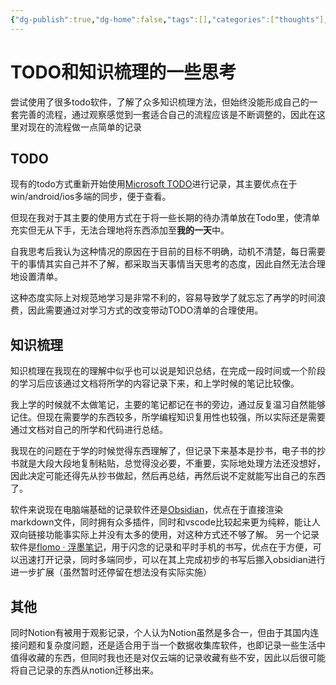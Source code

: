 ```yaml
---
{"dg-publish":true,"dg-home":false,"tags":[],"categories":["thoughts"],"description":null,"summary":null,"draft":false,"isCJKLanguage":true,"date":"2022-11-14","lastmod":"2022-12-04","title":"TODO和知识梳理的一些思考","permalink":"/thoughts/thoughts-3-todo/","dgPassFrontmatter":true}
---
```



# TODO和知识梳理的一些思考

尝试使用了很多todo软件，了解了众多知识梳理方法，但始终没能形成自己的一套完善的流程，通过观察感觉到一套适合自己的流程应该是不断调整的，因此在这里对现在的流程做一点简单的记录

## TODO

现有的todo方式重新开始使用[Microsoft TODO](https://todo.microsoft.com/tasks/)进行记录，其主要优点在于win/android/ios多端的同步，便于查看。

但现在我对于其主要的使用方式在于将一些长期的待办清单放在Todo里，使清单充实但无从下手，无法合理地将东西添加至**我的一天**中。

自我思考后我认为这种情况的原因在于目前的目标不明确，动机不清楚，每日需要干的事情其实自己并不了解，都采取当天事情当天思考的态度，因此自然无法合理地设置清单。

这种态度实际上对规范地学习是非常不利的，容易导致学了就忘忘了再学的时间浪费，因此需要通过对学习方式的改变带动TODO清单的合理使用。

## 知识梳理

知识梳理在我现在的理解中似乎也可以说是知识总结，在完成一段时间或一个阶段的学习后应该通过文档将所学的内容记录下来，和上学时候的笔记比较像。

我上学的时候就不太做笔记，主要的笔记都记在书的旁边，通过反复温习自然能够记住。但现在需要学的东西较多，所学编程知识复用性也较强，所以实际还是需要通过文档对自己的所学和代码进行总结。

我现在的问题在于学的时候觉得东西理解了，但记录下来基本是抄书，电子书的抄书就是大段大段地复制粘贴，总觉得没必要，不重要，实际地处理方法还没想好，因此决定可能还得先从抄书做起，然后再总结，再然后说不定就能写出自己的东西了。

软件来说现在电脑端基础的记录软件还是[Obsidian](https://obsidian.md/)，优点在于直接渲染markdown文件，同时拥有众多插件，同时和vscode比较起来更为纯粹，能让人双向链接功能事实际上并没有太多的使用，对这种方式还不够了解。
另一个记录软件是[flomo · 浮墨笔记](https://flomoapp.com/)，用于闪念的记录和平时手机的书写，优点在于方便，可以迅速打开记录，同时多端同步，可以在其上完成初步的书写后挪入obsidian进行进一步扩展（虽然暂时还停留在想法没有实际实施）

## 其他

同时Notion有被用于观影记录，个人认为Notion虽然是多合一，但由于其国内连接问题和复杂度问题，还是适合用于当一个数据收集库软件，也即记录一些生活中值得收藏的东西，但同时我也还是对仅云端的记录收藏有些不安，因此以后很可能将自己记录的东西从notion迁移出来。
